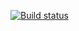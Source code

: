 [![Build status](https://ci.appveyor.com/api/projects/status/40joekcyurvt7orr?svg=true)](https://ci.appveyor.com/project/Shliskenstickin/aqa1-2)